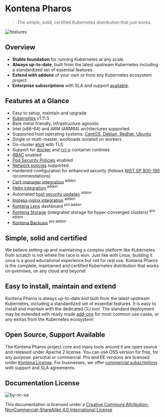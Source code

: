 # Kontena Pharos

> The simple, solid, certified Kubernetes distribution that just works.

![features](https://kontena.io/images/pharos-features.svg)

## Overview

- **Stable foundation** for running Kubernetes at any scale.
- **Always up-to-date**, built from the latest upstream Kubernetes including a standardized set of essential features.
- **Extend with addons** of your own or from any Kubernetes ecosystem project.
- **Enterprise subscriptions** with SLA and support [available](https://kontena.io/pharos#pricing).

## Features at a Glance

- Easy to setup, maintain and upgrade
- [Kubernetes](https://kubernetes.io/) v1.11.5
- Bare metal friendly, infrastructure agnostic
- Intel (x86-64) and ARM (ARM64) architectures supported
- Supported host operating systems: [CentOS, Debian, Redhat, Ubuntu](requirements.md)
- Single or multi-master, workloads isolated on workers
- On-cluster [etcd](https://coreos.com/etcd/) with TLS
- Support for [docker](https://mobyproject.org/) and [cri-o](http://cri-o.io/) container runtimes
- [RBAC](https://kubernetes.io/docs/admin/authorization/rbac/) enabled
- [Pod Security Policies](https://kubernetes.io/docs/concepts/policy/pod-security-policy/) enabled
- [Network policies](https://kubernetes.io/docs/concepts/services-networking/network-policies/) supported
- Hardened configuration for enhanced security (follows [NIST SP 800-190](https://csrc.nist.gov/publications/detail/sp/800-190/final) recommendations)
- [Cert-manager integration](addons/cert-manager.md) <sup>addon</sup>
- [Helm integration](addons/helm.md) <sup>addon</sup>
- Automated [host security updates](addons/host-upgrades.md) <sup>addon</sup>
- [Ingress-nginx integration](addons/ingress-nginx.md) <sup>addon</sup>
- [Kontena Lens](addons/kontena-lens.md) dashboard <sup>pro addon</sup>
- [Kontena Storage](addons/kontena-storage.md) (integrated storage for hyper-converged clusters) <sup>pro addon</sup>
- [Kontena Backups](addons/kontena-backup.md) <sup>pro addon</sup>

## Simple, solid and certified

We believe setting up and maintaining a complex platform like Kubernetes from scratch is not where the race is won. Just like with Linux, building it once is a good educational experience but not for real use. Kontena Pharos is the complete, maintained and certified Kubernetes distribution that works on-premises, on any cloud and beyond!

## Easy to install, maintain and extend

Kontena Pharos is always up-to-date and built from the latest upstream Kubernetes, including a standardized set of essential features. It is easy to install and maintain with the dedicated CLI tool. The standard deployment may be extended with ready made [add-ons](addons/README.md) for most common use cases, or any extras from the Kubernetes ecosystem!

## Open Source, Support Available

The Kontena Pharos project core and many tools around it are open source and released under Apache 2 license. You can use OSS version for free, for any purpose: personal or commercial. Pro and EE versions are licensed under [Kontena License](https://github.com/kontena/pharos-cluster/blob/master/licenses/KONTENA.md). For businesses, we offer [commercial subscriptions](https://kontena.io/pharos/#pricing) with support and SLA agreements.

## Documentation License

![by-nc-sa](https://i.creativecommons.org/l/by-nc-sa/4.0/88x31.png)

This documentation is licensed under a [Creative Commons Attribution-NonCommercial-ShareAlike 4.0 International License](http://creativecommons.org/licenses/by-nc-sa/4.0/)
